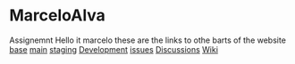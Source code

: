 # MarceloAlva
Assignemnt
Hello it marcelo these are the links to othe barts of the website
[base](https://github.com/Marcelo12345667/OOPAssignment)
[main](https://github.com/Marcelo12345667/OOPAssignment/tree/main)
[staging](https://github.com/Marcelo12345667/OOPAssignment/tree/Staging)
[Development](https://github.com/Marcelo12345667/OOPAssignment/tree/Development)
[issues](https://github.com/Marcelo12345667/OOPAssignment/issues)
[Discussions](https://github.com/Marcelo12345667/OOPAssignment/discussions)
[Wiki](https://github.com/Marcelo12345667/OOPAssignment/wiki)